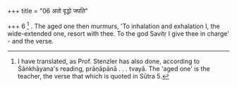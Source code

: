 +++
title = "06 अतो वृद्धो जपति"

+++
6 [^3] . The aged one then murmurs, 'To inhalation and exhalation I, the wide-extended one, resort with thee. To the god Savitṛ I give thee in charge' - and the verse.


[^3]:  I have translated, as Prof. Stenzler has also done, according to Śāṅkhāyana's reading, prāṇāpānā . . . tvayā. The 'aged one' is the teacher, the verse that which is quoted in Sūtra 5.

